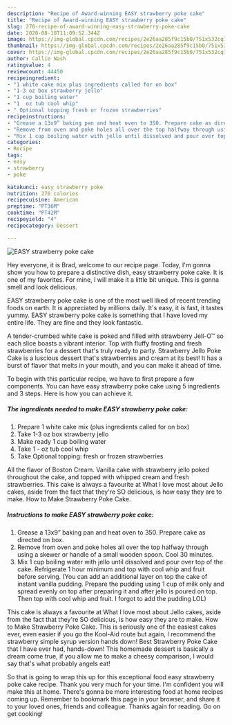 ```yaml
---
description: "Recipe of Award-winning EASY strawberry poke cake"
title: "Recipe of Award-winning EASY strawberry poke cake"
slug: 270-recipe-of-award-winning-easy-strawberry-poke-cake
date: 2020-08-18T11:09:52.344Z
image: https://img-global.cpcdn.com/recipes/2e26aa285f9c15b0/751x532cq70/easy-strawberry-poke-cake-recipe-main-photo.jpg
thumbnail: https://img-global.cpcdn.com/recipes/2e26aa285f9c15b0/751x532cq70/easy-strawberry-poke-cake-recipe-main-photo.jpg
cover: https://img-global.cpcdn.com/recipes/2e26aa285f9c15b0/751x532cq70/easy-strawberry-poke-cake-recipe-main-photo.jpg
author: Callie Nash
ratingvalue: 4
reviewcount: 44450
recipeingredient:
- "1 white cake mix plus ingredients called for on box"
- "1-3 oz box strawberry jello"
- "1 cup boiling water"
- "1  oz tub cool whip"
- " Optional topping fresh or frozen strawberries"
recipeinstructions:
- "Grease a 13x9” baking pan and heat oven to 350. Prepare cake as directed on box."
- "Remove from oven and poke holes all over the top halfway through using a skewer or handle of a small wooden spoon. Cool 30 minutes."
- "Mix 1 cup boiling water with jello until dissolved and pour over top of the cake. Refrigerate 1 hour minimum and top with cool whip and fruit before serving. (You can add an additional layer on top the cake of instant vanilla pudding. Prepare the pudding using 1 cup of milk only and spread evenly on top after preparing it and after jello is poured on top. Then top with cool whip and fruit. I forgot to add the pudding LOL)"
categories:
- Recipe
tags:
- easy
- strawberry
- poke

katakunci: easy strawberry poke 
nutrition: 276 calories
recipecuisine: American
preptime: "PT36M"
cooktime: "PT42M"
recipeyield: "4"
recipecategory: Dessert

---
```



![EASY strawberry poke cake](https://img-global.cpcdn.com/recipes/2e26aa285f9c15b0/751x532cq70/easy-strawberry-poke-cake-recipe-main-photo.jpg)

Hey everyone, it is Brad, welcome to our recipe page. Today, I'm gonna show you how to prepare a distinctive dish, easy strawberry poke cake. It is one of my favorites. For mine, I will make it a little bit unique. This is gonna smell and look delicious.

EASY strawberry poke cake is one of the most well liked of recent trending foods on earth. It is appreciated by millions daily. It's easy, it is fast, it tastes yummy. EASY strawberry poke cake is something that I have loved my entire life. They are fine and they look fantastic.

A tender-crumbed white cake is poked and filled with strawberry Jell-O™ so each slice boasts a vibrant interior. Top with fluffy frosting and fresh strawberries for a dessert that&#39;s truly ready to party. Strawberry Jello Poke Cake is a luscious dessert that&#39;s strawberries and cream at its best! It has a burst of flavor that melts in your mouth, and you can make it ahead of time.


To begin with this particular recipe, we have to first prepare a few components. You can have easy strawberry poke cake using 5 ingredients and 3 steps. Here is how you can achieve it.

<!--inarticleads1-->

##### The ingredients needed to make EASY strawberry poke cake:

1. Prepare 1 white cake mix (plus ingredients called for on box)
1. Take 1-3 oz box strawberry jello
1. Make ready 1 cup boiling water
1. Take 1 - oz tub cool whip
1. Take  Optional topping: fresh or frozen strawberries


All the flavor of Boston Cream. Vanilla cake with strawberry jello poked throughout the cake, and topped with whipped cream and fresh strawberries. This cake is always a favourite at What I love most about Jello cakes, aside from the fact that they&#39;re SO delicious, is how easy they are to make. How to Make Strawberry Poke Cake. 

<!--inarticleads2-->

##### Instructions to make EASY strawberry poke cake:

1. Grease a 13x9” baking pan and heat oven to 350. Prepare cake as directed on box.
1. Remove from oven and poke holes all over the top halfway through using a skewer or handle of a small wooden spoon. Cool 30 minutes.
1. Mix 1 cup boiling water with jello until dissolved and pour over top of the cake. Refrigerate 1 hour minimum and top with cool whip and fruit before serving. (You can add an additional layer on top the cake of instant vanilla pudding. Prepare the pudding using 1 cup of milk only and spread evenly on top after preparing it and after jello is poured on top. Then top with cool whip and fruit. I forgot to add the pudding LOL)


This cake is always a favourite at What I love most about Jello cakes, aside from the fact that they&#39;re SO delicious, is how easy they are to make. How to Make Strawberry Poke Cake. This is seriously one of the easiest cakes ever, even easier if you go the Kool-Aid route but again, I recommend the strawberry simple syrup version hands down! Best Strawberry Poke Cake that I have ever had, hands-down! This homemade dessert is basically a dream come true, if you allow me to make a cheesy comparison, I would say that&#39;s what probably angels eat! 

So that is going to wrap this up for this exceptional food easy strawberry poke cake recipe. Thank you very much for your time. I'm confident you will make this at home. There's gonna be more interesting food at home recipes coming up. Remember to bookmark this page in your browser, and share it to your loved ones, friends and colleague. Thanks again for reading. Go on get cooking!
